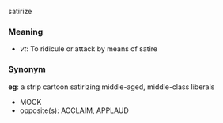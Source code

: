 satirize
### Meaning
+ _vt_: To ridicule or attack by means of satire

### Synonym

__eg__: a strip cartoon satirizing middle-aged, middle-class liberals

+ MOCK
+ opposite(s): ACCLAIM, APPLAUD


